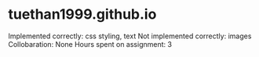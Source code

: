 # tuethan1999.github.io
Implemented correctly: css styling, text
Not implemented correctly: images
Collobaration: None
Hours spent on assignment: 3
